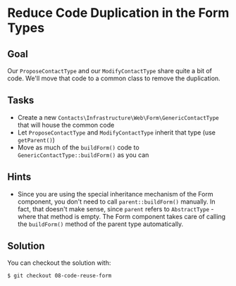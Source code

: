 Reduce Code Duplication in the Form Types
=========================================

Goal
----

Our `ProposeContactType` and our `ModifyContactType` share quite a bit of code.
We'll move that code to a common class to remove the duplication.

Tasks
-----

* Create a new `Contacts\Infrastructure\Web\Form\GenericContactType` that will
  house the common code
* Let `ProposeContactType` and `ModifyContactType` inherit that type
  (use `getParent()`)
* Move as much of the `buildForm()` code to `GenericContactType::buildForm()`
  as you can
  
Hints
-----

* Since you are using the special inheritance mechanism of the Form component,
  you don't need to call `parent::buildForm()` manually. In fact, that doesn't
  make sense, since `parent` refers to `AbstractType` - where that method is
  empty. The Form component takes care of calling the `buildForm()` method of
  the parent type automatically.

Solution
--------

You can checkout the solution with:

    $ git checkout 08-code-reuse-form

